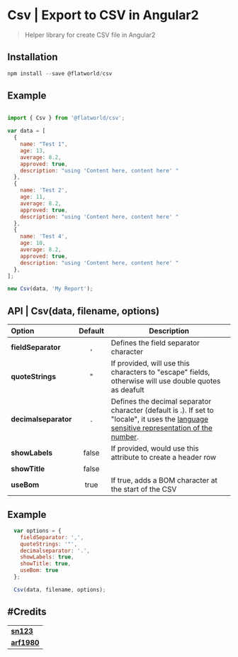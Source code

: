 # Csv | Export to CSV  in Angular2

> Helper library for create CSV file in Angular2
>

## Installation

```javascript
npm install --save @flatworld/csv
```

## Example
```javascript

import { Csv } from '@flatworld/csv';

var data = [
  {
    name: "Test 1",
    age: 13,
    average: 8.2,
    approved: true,
    description: "using 'Content here, content here' "
  },
  {
    name: 'Test 2',
    age: 11,
    average: 8.2,
    approved: true,
    description: "using 'Content here, content here' "
  },
  {
    name: 'Test 4',
    age: 10,
    average: 8.2,
    approved: true,
    description: "using 'Content here, content here' "
  },
];

new Csv(data, 'My Report');

```

## API | **Csv(data, filename, options)**


| Option        | Default           | Description  |
| :------------- |:-------------:| -----|
| **fieldSeparator**      | , | Defines the field separator character |
| **quoteStrings**      | "      | If provided, will use this characters to "escape" fields, otherwise will use double quotes as deafult |
| **decimalseparator** | .      | Defines the decimal separator character (default is .). If set to "locale", it uses the [language sensitive representation of the number](https://developer.mozilla.org/en-US/docs/Web/JavaScript/Reference/Global_Objects/Number/toLocaleString).|
| **showLabels** | false      | If provided, would use this attribute to create a header row |
| **showTitle** | false      |   |
| **useBom** | true      | If true, adds a BOM character at the start of the CSV |


**Example**
---

```javascript
  var options = {
    fieldSeparator: ',',
    quoteStrings: '"',
    decimalseparator: '.',
    showLabels: true,
    showTitle: true,
    useBom: true
  };

  Csv(data, filename, options);

```
#Credits
---

|                |
| :------------- |
| **[sn123](https://github.com/sn123)** |
| **[arf1980](https://github.com/arf1980)** |
